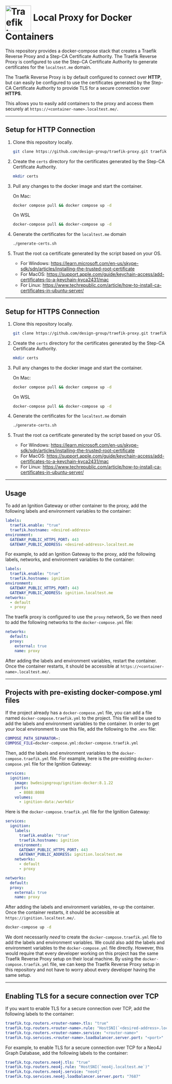 <h1> <img src="https://doc.traefik.io/traefik/assets/img/traefikproxy-vertical-logo-color.svg" alt="Traefik Logo" height="80px" align="center" />  Local Proxy for Docker Containers </h1>

This repository provides a docker-compose stack that creates a Traefik Reverse Proxy and a Step-CA Certificate Authority. The Traefik Reverse Proxy is configured to use the Step-CA Certificate Authority to generate certificates for the `localtest.me` domain.

The Traefik Reverse Proxy is by default configured to connect over **HTTP**, but can easily be configured to use the certificates generated by the Step-CA Certificate Authority to provide TLS for a secure connection over **HTTPS**.

This allows you to easily add containers to the proxy and access them securely at `https://<container-name>.localtest.me/`.

___

## Setup for HTTP Connection

1. Clone this repository locally.

    ```sh
    git clone https://github.com/design-group/traefik-proxy.git traefik-proxy && cd traefik-proxy
    ```
2. Create the `certs` directory for the certificates generated by the Step-CA Certificate Authority.

	```sh
	mkdir certs
	```

3. Pull any changes to the docker image and start the container.
      
    On Mac:
    
	```sh
    docker compose pull && docker compose up -d
    ```
    
	On WSL
    
	```sh
    docker-compose pull && docker-compose up -d
    ```

4. Generate the certificates for the `localtest.me` domain
   
	```sh
	./generate-certs.sh
	```

5. Trust the root ca certificate generated by the script based on your OS.

	- For Windows: https://learn.microsoft.com/en-us/skype-sdk/sdn/articles/installing-the-trusted-root-certificate
	- For MacOS: https://support.apple.com/guide/keychain-access/add-certificates-to-a-keychain-kyca2431/mac
	- For Linux: https://www.techrepublic.com/article/how-to-install-ca-certificates-in-ubuntu-server/

___

## Setup for HTTPS Connection

1. Clone this repository locally.

    ```sh
    git clone https://github.com/design-group/traefik-proxy.git traefik-proxy && cd traefik-proxy
    ```
2. Create the `certs` directory for the certificates generated by the Step-CA Certificate Authority.

	```sh
	mkdir certs
	```

3. Pull any changes to the docker image and start the container.
      
    On Mac:
    
	```sh
    docker compose pull && docker compose up -d
    ```
    
	On WSL
    
	```sh
    docker-compose pull && docker-compose up -d
    ```

4. Generate the certificates for the `localtest.me` domain
   
	```sh
	./generate-certs.sh
	```

5. Trust the root ca certificate generated by the script based on your OS.

	- For Windows: https://learn.microsoft.com/en-us/skype-sdk/sdn/articles/installing-the-trusted-root-certificate
	- For MacOS: https://support.apple.com/guide/keychain-access/add-certificates-to-a-keychain-kyca2431/mac
	- For Linux: https://www.techrepublic.com/article/how-to-install-ca-certificates-in-ubuntu-server/
___

## Usage

To add an Ignition Gateway or other container to the proxy, add the following labels and environment variables to the container:

```yaml
labels:
  traefik.enable: "true"
  traefik.hostname: <desired-address>
environment:
  GATEWAY_PUBLIC_HTTPS_PORT: 443
  GATEWAY_PUBLIC_ADDRESS: <desired-address>.localtest.me
```

For example, to add an Ignition Gateway to the proxy, add the following labels, networks, and environment variables to the container:

```yaml
labels:
  traefik.enable: "true"
  traefik.hostname: ignition
environment:
  GATEWAY_PUBLIC_HTTPS_PORT: 443
  GATEWAY_PUBLIC_ADDRESS: ignition.localtest.me
networks:
  - default
  - proxy
```

The traefik proxy is configured to use the `proxy` network, So we then need to add the following networks to the `docker-compose.yml` file:

```yaml
networks:
  default:
  proxy:
    external: true
    name: proxy
```

After adding the labels and environment variables, restart the container. Once the container restarts, it should be accessible at `https://<container-name>.localtest.me/`.

___

## Projects with pre-existing docker-compose.yml files

If the project already has a `docker-compose.yml` file, you can add a file named `docker-compose.traefik.yml` to the project. This file will be used to add the labels and environment variables to the container. In order to get your local environment to use this file, add the following to the `.env` file:

```sh
COMPOSE_PATH_SEPARATOR=:
COMPOSE_FILE=docker-compose.yml:docker-compose.traefik.yml
```

Then, add the labels and environment variables to the `docker-compose.traefik.yml` file. For example, here is the pre-existing `docker-compose.yml` file for the Ignition Gateway:

```yaml
services:
  ignition:
    image: bwdesigngroup/ignition-docker:8.1.22
    ports:
      - 8088:8088
    volumes:
      - ignition-data:/workdir
```

Here is the `docker-compose.traefik.yml` file for the Ignition Gateway:

```yaml
services:
  ignition:
    labels:
      traefik.enable: "true"
      traefik.hostname: ignition
    environment:
      GATEWAY_PUBLIC_HTTPS_PORT: 443
      GATEWAY_PUBLIC_ADDRESS: ignition.localtest.me
    networks:
      - default
      - proxy

networks:
  default:
  proxy:
    external: true
    name: proxy
```

After adding the labels and environment variables, re-up the container. Once the container restarts, it should be accessible at `https://ignition.localtest.me/`.

```sh
docker-compose up -d
```

We dont necessarily _need_ to create the `docker-compose.traefik.yml` file to add the labels and environment variables. We could also add the labels and environment variables to the `docker-compose.yml` file directly. However, this would require that every developer working on this project has the same Traefik Reverse Proxy setup on their local machine. By using the `docker-compose.traefik.yml` file, we can keep the Traefik Reverse Proxy setup in this repository and not have to worry about every developer having the same setup.

---

## Enabling TLS for a secure connection over TCP

If you want to enable TLS for a secure connection over TCP, add the following labels to the container:

```yaml
traefik.tcp.routers.<router-name>.tls: "true"
traefik.tcp.routers.<router-name>.rule: "HostSNI(`<desired-address>.localtest.me`)"
traefik.tcp.routers.<router-name>.service: "<router-name>"
traefik.tcp.services.<router-name>.loadbalancer.server.port: "<port>"
```

For example, to enable TLS for a secure connection over TCP for a Neo4J Graph Database, add the following labels to the container:

```yaml
traefik.tcp.routers.neo4j.tls: "true"
traefik.tcp.routers.neo4j.rule: "HostSNI(`neo4j.localtest.me`)"
traefik.tcp.routers.neo4j.service: "neo4j"
traefik.tcp.services.neo4j.loadbalancer.server.port: "7687"
```
